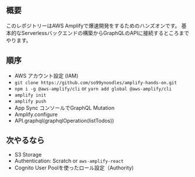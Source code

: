 ## 概要
このレポジトリーはAWS Amplifyで爆速開発をするためのハンズオンです。
基本的なServerlessバックエンドの構築からGraphQLのAPIに接続するところまでやります。

## 順序
- AWS アカウント設定 (IAM)
- `git clone https://github.com/so99ynoodles/amplify-hands-on.git`
- `npm i -g @aws-amplify/cli` or `yarn add global @aws-amplify/cli`
- `amplify init`
- `amplify push`
- App Sync コンソールでGraphQL Mutation
- Amplify.configure
- API.graphql(graphqlOperation(listTodos))

## 次やるなら
- S3 Storage
- Authentication: Scratch or `aws-amplify-react` 
- Cognito User Poolを使ったロール設定（Authority)
